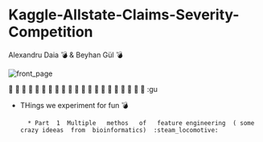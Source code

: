 # Kaggle-Allstate-Claims-Severity-Competition 
Alexandru Daia :bomb: &
Beyhan Gül :bomb:

![front_page](https://cloud.githubusercontent.com/assets/16117352/19603950/d20e431e-97bb-11e6-8f9a-bc32f8da4c71.png)

 :gun: :gun: :gun: :gun: :gun: :gun: :gun: :gun: :gun: :gun: :gun: :gun: :gun: :gun: :gun: :gun: :gun: :gun: :gun: :gun: :gun: :gu
 
 * THings     we experiment     for  fun  :bomb:
 
         * Part  1  Multiple   methos   of   feature engineering  ( some crazy ideeas  from  bioinformatics)  :steam_locomotive:
